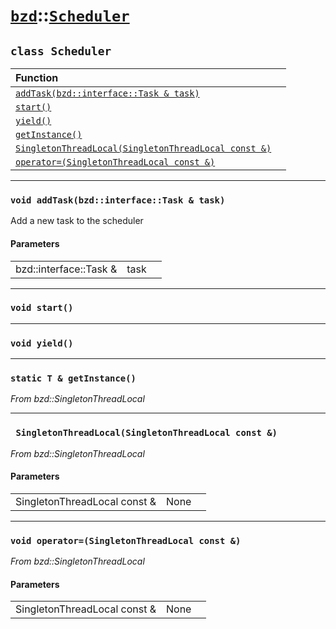 # [`bzd`](../../index.md)::[`Scheduler`](../index.md)

## `class Scheduler`


|Function||
|:---|:---|
|[`addTask(bzd::interface::Task & task)`](./index.md)||
|[`start()`](./index.md)||
|[`yield()`](./index.md)||
|[`getInstance()`](./index.md)||
|[`SingletonThreadLocal(SingletonThreadLocal const &)`](./index.md)||
|[`operator=(SingletonThreadLocal const &)`](./index.md)||
------
### `void addTask(bzd::interface::Task & task)`
Add a new task to the scheduler
#### Parameters
||||
|---:|:---|:---|
|bzd::interface::Task &|task||
------
### `void start()`

------
### `void yield()`

------
### `static T & getInstance()`
*From bzd::SingletonThreadLocal*


------
### ` SingletonThreadLocal(SingletonThreadLocal const &)`
*From bzd::SingletonThreadLocal*


#### Parameters
||||
|---:|:---|:---|
|SingletonThreadLocal const &|None||
------
### `void operator=(SingletonThreadLocal const &)`
*From bzd::SingletonThreadLocal*


#### Parameters
||||
|---:|:---|:---|
|SingletonThreadLocal const &|None||
